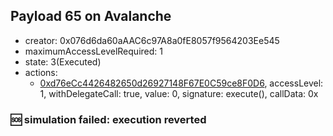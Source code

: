 ## Payload 65 on Avalanche

- creator: 0x076d6da60aAAC6c97A8a0fE8057f9564203Ee545
- maximumAccessLevelRequired: 1
- state: 3(Executed)
- actions:
  - [0xd76eCc4426482650d26927148F67E0C59ce8F0D6](https://snowscan.xyz/tx/0xd76eCc4426482650d26927148F67E0C59ce8F0D6), accessLevel: 1, withDelegateCall: true, value: 0, signature: execute(), callData: 0x

### :sos: simulation failed: execution reverted

